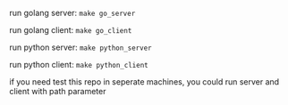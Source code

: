 run golang server: `make go_server`

run golang client: `make go_client`

run python server: `make python_server`

run python client: `make python_client`

if you need test this repo in seperate machines, you could run server and client with path parameter
